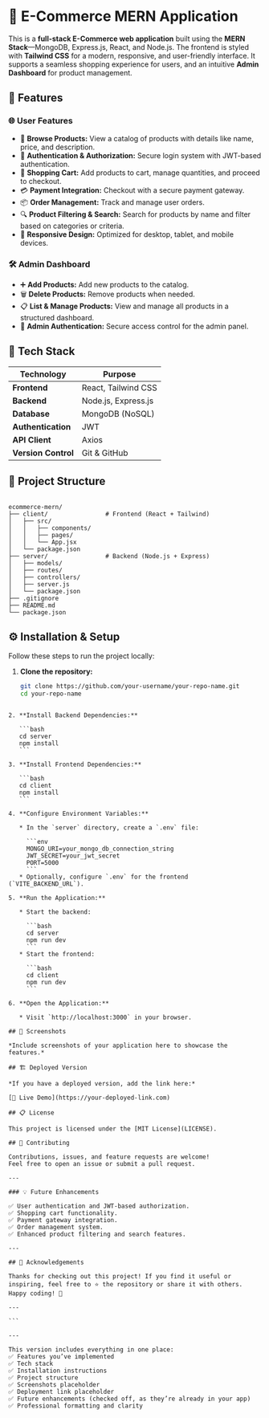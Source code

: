 # 🛒 E-Commerce MERN Application

This is a **full-stack E-Commerce web application** built using the **MERN Stack**—MongoDB, Express.js, React, and Node.js. The frontend is styled with **Tailwind CSS** for a modern, responsive, and user-friendly interface. It supports a seamless shopping experience for users, and an intuitive **Admin Dashboard** for product management.

## 🚀 Features

### 🌐 User Features
- 🏬 **Browse Products:** View a catalog of products with details like name, price, and description.
- 🔐 **Authentication & Authorization:** Secure login system with JWT-based authentication.
- 🛒 **Shopping Cart:** Add products to cart, manage quantities, and proceed to checkout.
- 💳 **Payment Integration:** Checkout with a secure payment gateway.
- 📦 **Order Management:** Track and manage user orders.
- 🔍 **Product Filtering & Search:** Search for products by name and filter based on categories or criteria.
- 📱 **Responsive Design:** Optimized for desktop, tablet, and mobile devices.

### 🛠️ Admin Dashboard
- ➕ **Add Products:** Add new products to the catalog.
- 🗑️ **Delete Products:** Remove products when needed.
- 📋 **List & Manage Products:** View and manage all products in a structured dashboard.
- 🔐 **Admin Authentication:** Secure access control for the admin panel.

## 🧱 Tech Stack

| Technology  | Purpose                               |
|-------------|----------------------------------------|
| **Frontend** | React, Tailwind CSS                   |
| **Backend**  | Node.js, Express.js                   |
| **Database** | MongoDB (NoSQL)                       |
| **Authentication** | JWT                             |
| **API Client** | Axios                              |
| **Version Control** | Git & GitHub                   |

## 📂 Project Structure

```

ecommerce-mern/
├── client/                # Frontend (React + Tailwind)
│   ├── src/
│   │   ├── components/
│   │   ├── pages/
│   │   └── App.jsx
│   └── package.json
├── server/                # Backend (Node.js + Express)
│   ├── models/
│   ├── routes/
│   ├── controllers/
│   ├── server.js
│   └── package.json
├── .gitignore
├── README.md
└── package.json

````

## ⚙️ Installation & Setup

Follow these steps to run the project locally:

1. **Clone the repository:**
   ```bash
   git clone https://github.com/your-username/your-repo-name.git
   cd your-repo-name
````

2. **Install Backend Dependencies:**

   ```bash
   cd server
   npm install
   ```

3. **Install Frontend Dependencies:**

   ```bash
   cd client
   npm install
   ```

4. **Configure Environment Variables:**

   * In the `server` directory, create a `.env` file:

     ```env
     MONGO_URI=your_mongo_db_connection_string
     JWT_SECRET=your_jwt_secret
     PORT=5000
     ```
   * Optionally, configure `.env` for the frontend (`VITE_BACKEND_URL`).

5. **Run the Application:**

   * Start the backend:

     ```bash
     cd server
     npm run dev
     ```
   * Start the frontend:

     ```bash
     cd client
     npm run dev
     ```

6. **Open the Application:**

   * Visit `http://localhost:3000` in your browser.

## 📸 Screenshots

*Include screenshots of your application here to showcase the features.*

## 🏗️ Deployed Version

*If you have a deployed version, add the link here:*

[🔗 Live Demo](https://your-deployed-link.com)

## 📋 License

This project is licensed under the [MIT License](LICENSE).

## 🤝 Contributing

Contributions, issues, and feature requests are welcome!
Feel free to open an issue or submit a pull request.

---

### 💡 Future Enhancements

✅ User authentication and JWT-based authorization.
✅ Shopping cart functionality.
✅ Payment gateway integration.
✅ Order management system.
✅ Enhanced product filtering and search features.

---

## 🙌 Acknowledgements

Thanks for checking out this project! If you find it useful or inspiring, feel free to ⭐️ the repository or share it with others. Happy coding! 🚀

---

```

---

This version includes everything in one place:  
✅ Features you’ve implemented  
✅ Tech stack  
✅ Installation instructions  
✅ Project structure  
✅ Screenshots placeholder  
✅ Deployment link placeholder  
✅ Future enhancements (checked off, as they’re already in your app)  
✅ Professional formatting and clarity  

